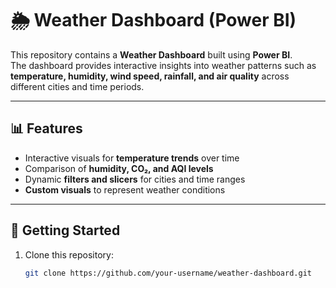 # 🌦️ Weather Dashboard (Power BI)

This repository contains a **Weather Dashboard** built using **Power BI**.  
The dashboard provides interactive insights into weather patterns such as **temperature, humidity, wind speed, rainfall, and air quality** across different cities and time periods.  

---

## 📊 Features
- Interactive visuals for **temperature trends** over time  
- Comparison of **humidity, CO₂, and AQI levels**  
- Dynamic **filters and slicers** for cities and time ranges  
- **Custom visuals** to represent weather conditions  

---

## 🚀 Getting Started
1. Clone this repository:
   ```bash
   git clone https://github.com/your-username/weather-dashboard.git

